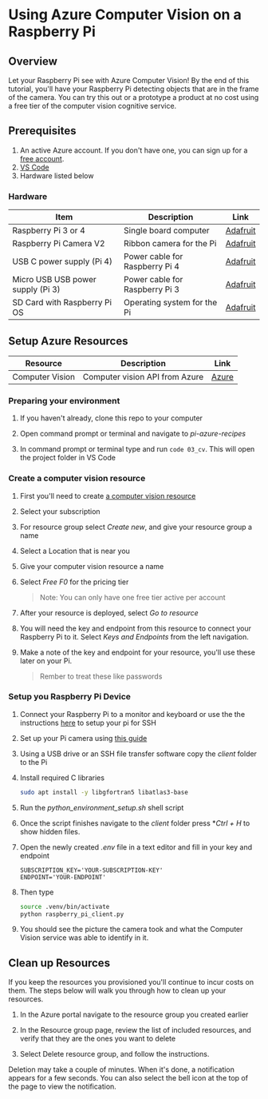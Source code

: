 # Using Azure Computer Vision on a Raspberry Pi

## Overview

Let your Raspberry Pi see with Azure Computer Vision! By the end of this tutorial, you'll have your Raspberry Pi detecting objects that are in the frame of the camera. You can try this out or a prototype a product at no cost using a free tier of the computer vision cognitive service.

## Prerequisites

1. An active Azure account. If you don't have one, you can sign up for a [free account](https://azure.microsoft.com/free/).
1. [VS Code](https://code.visualstudio.com/Download)
1. Hardware listed below

### Hardware

| Item | Description | Link |
|-|-|-|
| Raspberry Pi 3 or 4 | Single board computer | [Adafruit](https://www.adafruit.com/product/4292) |
| Raspberry Pi Camera V2 | Ribbon camera for the Pi | [Adafruit](https://www.adafruit.com/product/3099) |
| USB C power supply (Pi 4) | Power cable for Raspberry Pi 4 | [Adafruit](https://www.adafruit.com/product/4298) |
| Micro USB USB power supply (Pi 3) | Power cable for Raspberry Pi 3 | [Adafruit](https://www.adafruit.com/product/1995) |
| SD Card with Raspberry Pi OS | Operating system for the Pi | [Adafruit](https://www.adafruit.com/product/2820) |

## Setup Azure Resources

| Resource | Description | Link |
|-|-|-|
| Computer Vision | Computer vision API from Azure | [Azure](https://azure.microsoft.com/en-us/services/cognitive-services/computer-vision/) |

### Preparing your environment

1. If you haven't already, clone this repo to your computer

1. Open command prompt or terminal and navigate to *pi-azure-recipes*

1. In command prompt or terminal type and run ```code 03_cv```. This will open the project folder in VS Code

### Create a computer vision resource

1. First you'll need to create [a computer vision resource](https://ms.portal.azure.com/#create/Microsoft.CognitiveServicesComputerVision)

1. Select your subscription 

1. For resource group select *Create new*, and give your resource group a name

1. Select a Location that is near you

1. Give your computer vision resource a name

1. Select *Free F0* for the pricing tier
    > Note: You can only have one free tier active per account

1. After your resource is deployed, select *Go to resource*

1. You will need the key and endpoint from this resource to connect your Raspberry Pi to it. Select *Keys and Endpoints* from the left navigation.

1. Make a note of the key and endpoint for your resource, you'll use these later on your Pi.
    > Rember to treat these like passwords


### Setup you Raspberry Pi Device

1. Connect your Raspberry Pi to a monitor and keyboard or use the the instructions [here](https://github.com/microsoft/rpi-resources/tree/master/headless-setup) to setup your pi for SSH

1. Set up your Pi camera using [this guide](https://www.raspberrypi.com/documentation/accessories/camera.html#installing-a-raspberry-pi-camera)

1. Using a USB drive or an SSH file transfer software copy the *client* folder to the Pi

1. Install required C libraries

    ```bash
    sudo apt install -y libgfortran5 libatlas3-base 
    ```
1. Run the *python_environment_setup.sh* shell script

1. Once the script finishes navigate to the *client* folder press **Ctrl + H* to show hidden files.

1. Open the newly created *.env* file in a text editor and fill in your key and endpoint
    ```
    SUBSCRIPTION_KEY='YOUR-SUBSCRIPTION-KEY'
    ENDPOINT='YOUR-ENDPOINT'
    ```

1. Then type
    ```sh
    source .venv/bin/activate
    python raspberry_pi_client.py
    ```

1. You should see the picture the camera took and what the Computer Vision service was able to identify in it.

## Clean up Resources

If you keep the resources you provisioned you'll continue to incur costs on them. The steps below will walk you through how to clean up your resources.

1. In the Azure portal navigate to the resource group you created earlier

1. In the Resource group page, review the list of included resources, and verify that they are the ones you want to delete

1. Select Delete resource group, and follow the instructions.

Deletion may take a couple of minutes. When it's done, a notification appears for a few seconds. You can also select the bell icon at the top of the page to view the notification.
